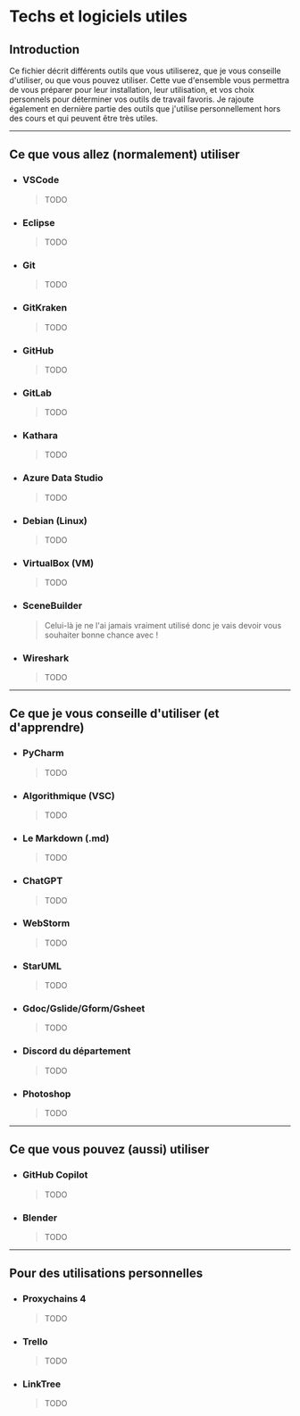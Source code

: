 # Techs et logiciels utiles

## Introduction
Ce fichier décrit différents outils que vous utiliserez, que je vous conseille d'utiliser, ou que vous pouvez utiliser.
Cette vue d'ensemble vous permettra de vous préparer pour leur installation, leur utilisation, et vos choix personnels pour déterminer vos outils de travail favoris. Je rajoute également en dernière partie des outils que j'utilise personnellement hors des cours et qui peuvent être très utiles.
- - -
## Ce que vous allez (normalement) utiliser
- ### VSCode
  > TODO
- ### Eclipse
  > TODO
- ### Git
  > TODO
- ### GitKraken
  > TODO
- ### GitHub
  > TODO
- ### GitLab
  > TODO
- ### Kathara
  > TODO
- ### Azure Data Studio
  > TODO
- ### Debian (Linux)
  > TODO
- ### VirtualBox (VM)
  > TODO
- ### SceneBuilder
  > Celui-là je ne l'ai jamais vraiment utilisé donc je vais devoir vous souhaiter bonne chance avec !
- ### Wireshark
  > TODO
- - -
## Ce que je vous conseille d'utiliser (et d'apprendre)
- ### PyCharm
  > TODO
- ### Algorithmique (VSC)
  > TODO
- ### Le Markdown (.md)
  > TODO
- ### ChatGPT
  > TODO
- ### WebStorm
  > TODO
- ### StarUML
  > TODO
- ### Gdoc/Gslide/Gform/Gsheet
  > TODO
- ### Discord du département
  > TODO
- ### Photoshop
  > TODO
- - -
## Ce que vous pouvez (aussi) utiliser
- ### GitHub Copilot
  > TODO
- ### Blender
  > TODO
- - -
## Pour des utilisations personnelles
- ### Proxychains 4
  > TODO
- ### Trello
  > TODO
- ### LinkTree
  > TODO